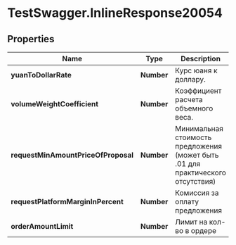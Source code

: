 # TestSwagger.InlineResponse20054

## Properties

Name | Type | Description | Notes
------------ | ------------- | ------------- | -------------
**yuanToDollarRate** | **Number** | Курс юаня к доллару. | [optional] 
**volumeWeightCoefficient** | **Number** | Коэффициент расчета объемного веса. | [optional] 
**requestMinAmountPriceOfProposal** | **Number** | Минимальная стоимость предложения (может быть .01 для практического отсутствия) | [optional] 
**requestPlatformMarginInPercent** | **Number** | Комиссия за оплату предложения | [optional] 
**orderAmountLimit** | **Number** | Лимит на кол-во в ордере | [optional] 


